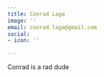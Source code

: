 ```yaml
---
title: Conrad Laga
image: ''
email: conrad.laga@gmail.com
social:
- icon: ''

---
```

Conrad is a rad dude